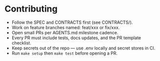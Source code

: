 # Contributing

- Follow the SPEC and CONTRACTS first (see CONTRACTS/).
- Work on feature branches named: feat/xxx or fix/xxx.
- Open small PRs per AGENTS.md milestone cadence.
- Every PR must include tests, docs updates, and the PR template checklist.
- Keep secrets out of the repo — use .env locally and secret stores in CI.
- Run `make setup` then `make test` before opening a PR.
